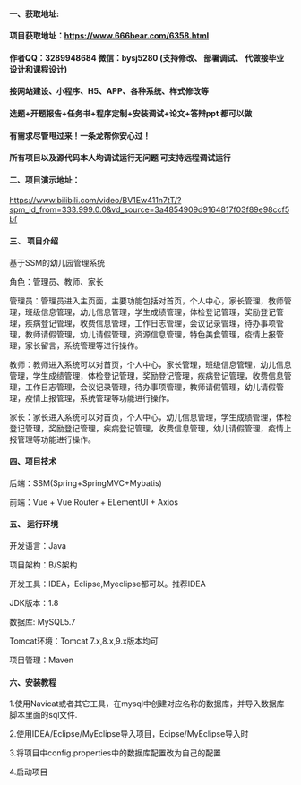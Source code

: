 

#### 一、获取地址:
#### 项目获取地址：https://www.666bear.com/6358.html
#### 作者QQ：3289948684 微信：bysj5280 (支持修改、 部署调试、 代做接毕业设计和课程设计)
#### 接网站建设、小程序、H5、APP、各种系统、样式修改等
#### 选题+开题报告+任务书+程序定制+安装调试+论文+答辩ppt 都可以做
#### 有需求尽管甩过来！一条龙帮你安心过！
#### 所有项目以及源代码本人均调试运行无问题 可支持远程调试运行


#### 二、项目演示地址：

https://www.bilibili.com/video/BV1Ew411n7tT/?spm_id_from=333.999.0.0&vd_source=3a4854909d9164817f03f89e98ccf5bf

#### 三、 项目介绍
基于SSM的幼儿园管理系统

角色：管理员、教师、家长

管理员：管理员进入主页面，主要功能包括对首页，个人中心，家长管理，教师管理，班级信息管理，幼儿信息管理，学生成绩管理，体检登记管理，奖励登记管理，疾病登记管理，收费信息管理，工作日志管理，会议记录管理，待办事项管理，教师请假管理，幼儿请假管理，资源信息管理，特色美食管理，疫情上报管理，家长留言，系统管理等进行操作。

教师：教师进入系统可以对首页，个人中心，家长管理，班级信息管理，幼儿信息管理，学生成绩管理，体检登记管理，奖励登记管理，疾病登记管理，收费信息管理，工作日志管理，会议记录管理，待办事项管理，教师请假管理，幼儿请假管理，疫情上报管理，系统管理等功能进行操作。

家长：家长进入系统可以对首页，个人中心，幼儿信息管理，学生成绩管理，体检登记管理，奖励登记管理，疾病登记管理，收费信息管理，幼儿请假管理，疫情上报管理等功能进行操作。

#### 四、项目技术

后端：SSM(Spring+SpringMVC+Mybatis)

前端：Vue + Vue Router + ELementUI + Axios

#### 五、 运行环境
开发语言：Java

项目架构：B/S架构

开发工具：IDEA，Eclipse,Myeclipse都可以。推荐IDEA

JDK版本：1.8

数据库: MySQL5.7

Tomcat环境：Tomcat 7.x,8.x,9.x版本均可

项目管理：Maven



#### 六、安装教程

1.使用Navicat或者其它工具，在mysql中创建对应名称的数据库，并导入数据库脚本里面的sql文件.

2.使用IDEA/Eclipse/MyEclipse导入项目，Ecipse/MyEclipse导入时

3.将项目中config.properties中的数据库配置改为自己的配置

4.启动项目






